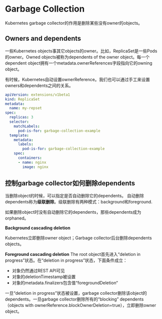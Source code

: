 # Garbage Collection
Kubernetes garbage collector的作用是删除某些没有owner的objects。

## Owners and dependents
一些Kubernetes objects事其它objects的owner。比如，ReplicaSet是一些Pods的owner。Owned objects被称为dependents of the owner object。每一个dependent object拥有一个metadata.ownerReferences字段指向它的owning object。

有时候，Kubernetes自动设置ownerReference。我们也可以通过手工来设置owners和dependents之间的关系。

``` yaml
apiVersion: extensions/v1beta1
kind: ReplicaSet
metadata:
  name: my-repset
spec:
  replicas: 3
  selector:
    matchLabels:
      pod-is-for: garbage-collection-example
  template:
    metadata:
      labels:
        pod-is-for: garbage-collection-example
    spec:
      containers:
      - name: nginx
        image: nginx
```

## 控制garbage collector如何删除dependents
当删除object的时候，可以指定是否自动删除它的dependents。 自动删除dependents称为**级联删除**。级联删除有两种模式：background和foreground.

如果删除object时没有自动删除它的dependents，那些dependents成为orphaned。

**Background cascading deletion**

Kubernetes立即删除owner object；Garbage collector后台删除dependents objects。

**Foreground cascading deletion**
The root object首先进入“deletion in progress”状态。在“deletion in progress”状态，下面条件成立：

* 对象仍然通过REST API可见
* 对象的deletionTimestamp被设置
* 对象的metadata.finalizers包含值“foregroundDeletion“

一旦“deletion in progress”状态被设置，garbage collector删除该object的dependents。一旦garbage collector删除所有的“blocking” dependents（objects with ownerReference.blockOwnerDeletion=true），立即删除owner object。

